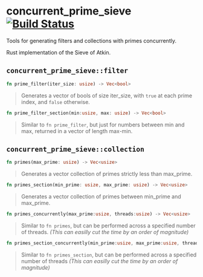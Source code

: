 
# concurrent_prime_sieve [![Build Status](https://travis-ci.org/FrogBomb/prime_sieve.svg?branch=master)](https://travis-ci.org/FrogBomb/prime_sieve)
Tools for generating filters and collections with primes concurrently.

Rust implementation of the Sieve of Atkin.

## `concurrent_prime_sieve::filter`
```Rust
fn prime_filter(iter_size: usize) -> Vec<bool>
```
>Generates a vector of bools of size iter_size, with `true` at each prime index, and `false` otherwise.

```Rust
fn prime_filter_section(min:usize, max: usize) -> Vec<bool>
```
>Similar to `fn prime_filter`, but just for numbers between min and max, returned in a vector of length max-min.

## `concurrent_prime_sieve::collection`
```Rust
fn primes(max_prime: usize) -> Vec<usize>
```
>Generates a vector collection of primes strictly less than max_prime.

```Rust
fn primes_section(min_prime: usize, max_prime: usize) -> Vec<usize>
```
>Generates a vector collection of primes between min_prime and max_prime.

```Rust
fn primes_concurrently(max_prime:usize, threads:usize) -> Vec<usize>
```
>Similar to `fn primes`, but can be performed across a specified number of threads.
>_(This can easilly cut the time by an order of magnitude)_

```Rust
fn primes_section_concurrently(min_prime:usize, max_prime:usize, threads:usize) -> Vec<usize>
```
>Similar to `fn primes_section`, but can be performed across a specified number of threads
>_(This can easilly cut the time by an order of magnitude)_
